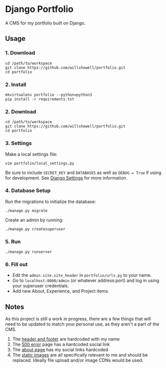 # Django Portfolio

A CMS for my portfolio built on Django.

## Usage

### 1. Download
```
cd /path/to/workspace
git clone https://github.com/willshowell/portfolio.git
cd portfolio
```

### 2. Install
```
mkvirtualenv portfolio --python=python3
pip install -r requirements.txt
```

### 2. Download
```
cd /path/to/workspace
git clone https://github.com/willshowell/portfolio.git
cd portfolio
```

### 3. Settings
Make a local settings file:
```
vim portfolio/local_settings.py
```
Be sure to include `SECRET_KEY` and `DATABASES` as well as `DEBUG = True` if using for development.
See [Django Settings](https://docs.djangoproject.com/en/1.10/topics/settings/) for more information.

### 4. Database Setup
Run the migrations to initialize the database:
```
./manage.py migrate
```
Create an admin by running:
```
./manage.py createsuperuser
```

### 5. Run
```
./manage.py runserver
```

### 6. Fill out
* Edit the `admin.site.site_header` in `portfolio/urls.py` to your name.
* Go to `localhost:8000/admin` (or whatever address:port) and log in using your superuser credentials.
* Add new About, Experience, and Project items.


## Notes
As this project is still a work in progress, there are a few things that will need to be updated
to match your personal use, as they aren't a part of the CMS.

1. The [header and footer](portfolioapp/templates/portfolio/partials/base_page.html) are hardcoded with my name
2. The [500 error](portfolioapp/templates/500.html) page has a hardcoded social link
3. The [about page](portfolioapp/templates/portfolio/about.html) has my social links hardcoded
4. The [static images](portfolioapp/static/portfolio/images) are all specifically relevant to me and should
be replaced. Ideally file upload and/or image CDNs would be used.

